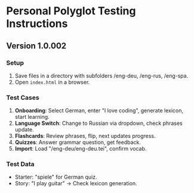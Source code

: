 # Personal Polyglot Testing Instructions
## Version 1.0.002

### Setup
1. Save files in a directory with subfolders /eng-deu, /eng-rus, /eng-spa.
2. Open `index.html` in a browser.

### Test Cases
1. **Onboarding**: Select German, enter "I love coding", generate lexicon, start learning.
2. **Language Switch**: Change to Russian via dropdown, check phrases update.
3. **Flashcards**: Review phrases, flip, next updates progress.
4. **Quizzes**: Answer grammar question, get feedback.
5. **Import**: Load "/eng-deu/eng-deu.tei", confirm vocab.

### Test Data
- Starter: "spiele" for German quiz.
- Story: "I play guitar" → Check lexicon generation.